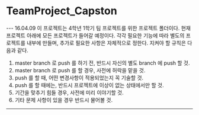 # TeamProject_Capston

--- 16.04.09
이 프로젝트는 4학년 1학기 팀 프로젝트를 위한 프로젝트 폴더이다.
현재 프로젝트 아래에 모든 프로젝트가 들어갈 예정이다.
각각 필요한 기능에 따라 별도의 프로젝트를 내부에 만들며, 추가로 필요한 사항은 자체적으로 정한다.
지켜야 할 규칙은 다음과 같다.

1. master branch 로 push 를 하기 전, 반드시 자신의 별도 branch 에 push 할 것.
2. master branch 로 push 를 할 경우, 사전에 허락을 맡을 것.
3. push 를 할 때, 어떤 변경사항이 적용되었는지 꼭 기술할 것.
4. push 를 할 때에는, 반드시 프로젝트에 이상이 없는 상태에서만 할 것.
5. 기간을 맞추기 힘들 경우, 사전에 미리 이야기할 것.
6. 기타 문제 사항이 있을 경우 반드시 물어볼 것.

---
